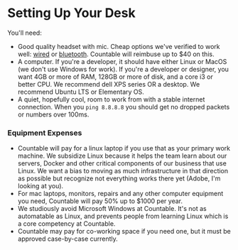 
# Setting Up Your Desk

You'll need:

  * Good quality headset with mic. Cheap options we've verified to work well: [wired](https://www.amazon.com/Mpow-Microphone-Cancelling-Lightweight-Headphones/dp/B06XWG12QS/ref=sr_1_2?ie=UTF8&qid=1531614591&sr=8-2&keywords=headset+wired+-wireless#customerReviews) or [bluetooth](https://www.amazon.com/New-bee-Bluetooth-Cancelling-Headsetcase/dp/B07FMSJZ3R). Countable will reimbuse up to $40 on this.
  * A computer. If you're a developer, it should have either Linux or MacOS (we don't use Windows for work). If you're a developer or designer, you want 4GB or more of RAM, 128GB or more of disk, and a core i3 or better CPU. We recommend dell XPS series OR a desktop. We recommend Ubuntu LTS or Elementary OS.
  * A quiet, hopefully cool, room to work from with a stable internet connection. When you `ping 8.8.8.8` you should get no dropped packets or numbers over 100ms.

### Equipment Expenses

  * Countable will pay for a linux laptop if you use that as your primary work machine. We subsidize Linux because it helps the team learn about our servers, Docker and other critical components of our business that use Linux. We want a bias to moving as much infrastructure in that direction as possible but recognize not everything works there yet (Adobe, I'm looking at you).
  * For mac laptops, monitors, repairs and any other computer equipment you need, Countable will pay 50% up to $1000 per year.
  * We studiously avoid Microsoft Windows at Countable. It's not as automatable as Linux, and prevents people from learning Linux which is a core competency at Countable.
  * Countable may pay for co-working space if you need one, but it must be approved case-by-case currently.
